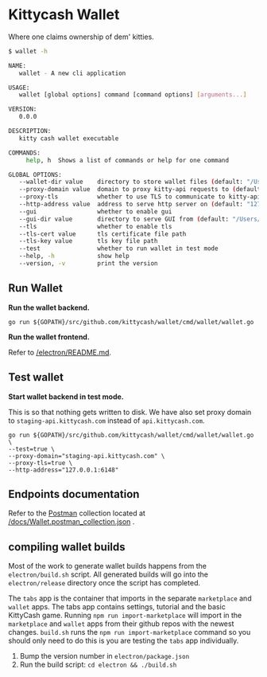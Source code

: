 # Kittycash Wallet

Where one claims ownership of dem' kitties.

```sh
$ wallet -h

NAME:
   wallet - A new cli application

USAGE:
   wallet [global options] command [command options] [arguments...]

VERSION:
   0.0.0

DESCRIPTION:
   kitty cash wallet executable

COMMANDS:
     help, h  Shows a list of commands or help for one command

GLOBAL OPTIONS:
   --wallet-dir value    directory to store wallet files (default: "/Users/evanlinjin/.kittycash/wallets")
   --proxy-domain value  domain to proxy kitty-api requests to (default: "api.kittycash.com")
   --proxy-tls           whether to use TLS to communicate to kitty-api domain
   --http-address value  address to serve http server on (default: "127.0.0.1:7908")
   --gui                 whether to enable gui
   --gui-dir value       directory to serve GUI from (default: "/Users/evanlinjin/go/src/github.com/kittycash/wallet/wallet/dist")
   --tls                 whether to enable tls
   --tls-cert value      tls certificate file path
   --tls-key value       tls key file path
   --test                whether to run wallet in test mode
   --help, -h            show help
   --version, -v         print the version
```

## Run Wallet

**Run the wallet backend.**

```
go run ${GOPATH}/src/github.com/kittycash/wallet/cmd/wallet/wallet.go
```

**Run the wallet frontend.**

Refer to [/electron/README.md](/electron/README.md). 

## Test wallet

**Start wallet backend in test mode.**

This is so that nothing gets written to disk. We have also set proxy domain to `staging-api.kittycash.com` instead of `api.kittycash.com`.

```
go run ${GOPATH}/src/github.com/kittycash/wallet/cmd/wallet/wallet.go \
--test=true \
--proxy-domain="staging-api.kittycash.com" \
--proxy-tls=true \
--http-address="127.0.0.1:6148"
```

## Endpoints documentation

Refer to the [Postman](https://www.getpostman.com) collection located at [/docs/Wallet.postman_collection.json](/docs/Wallet.postman_collection.json) .

## compiling wallet builds

Most of the work to generate wallet builds happens from the `electron/build.sh` script.  All generated builds will go into the `electron/release` directory once the script has completed.

The `tabs` app is the container that imports in the separate `marketplace` and `wallet` apps.  The tabs app contains settings, tutorial and the basic KittyCash game.  Running `npm run import-marketplace` will import in the `marketplace` and `wallet` apps from their github repos with the newest changes.  `build.sh` runs the `npm run import-marketplace` command so you should only need to do this is you are testing the `tabs` app individually.

1. Bump the version number in `electron/package.json`
2. Run the build script:
`cd electron && ./build.sh`

